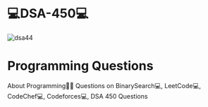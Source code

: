 # 💻DSA-450💻
![dsa44](https://user-images.githubusercontent.com/69143883/123937540-e6d4a100-d9b3-11eb-8be0-08525ad401d6.png)

# Programming Questions
About
Programming👨‍💻 Questions on BinarySearch💻, LeetCode💻, CodeChef💻, Codeforces💻, DSA 450 Questions
